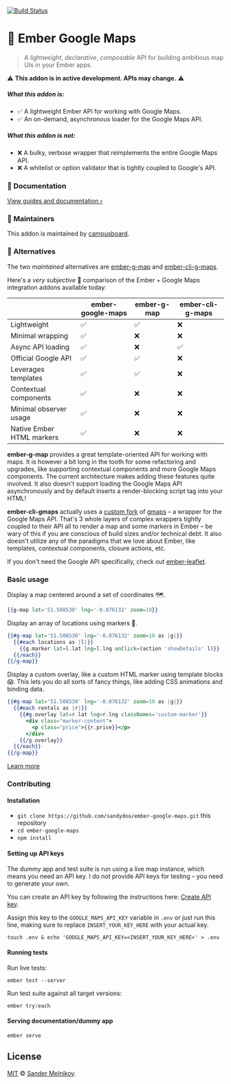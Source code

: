 [![Build Status](https://travis-ci.org/sandydoo/ember-google-maps.svg?branch=master)](https://travis-ci.org/sandydoo/ember-google-maps)

# 📍 Ember Google Maps

> A *lightweight*, *declarative*, *composable* API for building ambitious map UIs in your Ember apps.

⚠ **This addon is in active development. APIs may change.** ⚠

##### What this addon *is*:

* ✅ A lightweight Ember API for working with Google Maps.
* ✅ An on-demand, asynchronous loader for the Google Maps API.

##### What this addon *is not*:

* ❌ A bulky, verbose wrapper that reimplements the entire Google Maps API.
* ❌ A whitelist or option validator that is tightly coupled to Google's API.

### 📎 Documentation

[View guides and documentation ›](https://ember-google-maps.sandydoo.me/)

### 👷‍ Maintainers

This addon is maintained by [campusboard](https://www.campusboard.co.uk).

### 👀 Alternatives

The two *maintained* alternatives are [ember-g-map](https://github.com/asennikov/ember-g-map) and [ember-cli-g-maps](https://github.com/Matt-Jensen/ember-cli-g-maps).

Here's a *very subjective* 😬 comparison of the Ember + Google Maps integration addons available today:

|                           | ember-google-maps | ember-g-map       | ember-cli-g-maps  |
| ------------------------- | ----------------- | ----------------- | ----------------- |
| Lightweight               | ✅                | ✅                | ❌               |
| Minimal wrapping          | ✅                | ❌                | ❌               |
| Async API loading         | ✅                | ❌                | ✅               |
| Official Google API       | ✅                | ✅                | ❌               |
| Leverages templates       | ✅                | ✅                | ❌               |
| Contextual components     | ✅                | ❌                | ❌               |
| Minimal observer usage    | ✅                | ❌                | ❌               |
| Native Ember HTML markers | ✅                | ❌                | ❌               |

**ember-g-map** provides a great template-oriented API for working with maps. It is however a bit long in the tooth for some refactoring and upgrades, like supporting contextual components and more Google Maps components. The current architecture makes adding these features quite involved. It also doesn't support loading the Google Maps API asynchronously and by default inserts a render-blocking script tag into your HTML!

**ember-cli-gmaps** actually uses a [custom fork](https://github.com/Matt-Jensen/gmaps-for-apps) of [gmaps](https://github.com/hpneo/gmaps) – a wrapper for the Google Maps API. That's 3 whole layers of complex wrappers tightly coupled to their API all to render a map and some markers in Ember – be wary of this if you are conscious of build sizes and/or technical debt. It also doesn't utilize any of the paradigms that we love about Ember, like templates, contextual components, closure actions, etc.

If you don't need the Google API specifically, check out [ember-leaflet](https://github.com/miguelcobain/ember-leaflet).

### Basic usage

Display a map centered around a set of coordinates 🗺.

```handlebars
{{g-map lat='51.508530' lng='-0.076132' zoom=10}}
```

Display an array of locations using markers 📍.

```handlebars
{{#g-map lat='51.508530' lng='-0.076132' zoom=10 as |g|}}
  {{#each locations as |l|}}
    {{g.marker lat=l.lat lng=l.lng onClick=(action 'showDetails' l)}}
  {{/each}}
{{/g-map}}
```

Display a custom overlay, like a custom HTML marker using template blocks 😱.
This lets you do all sorts of fancy things, like adding CSS animations and binding data.

```handlebars
{{#g-map lat='51.508530' lng='-0.076132' zoom=10 as |g|}}
  {{#each rentals as |r|}}
    {{#g.overlay lat=r.lat lng=r.lng classNames='custom-marker'}}
      <div class="marker-content">
        <p class="price">{{r.price}}</p>
      </div>
    {{/g.overlay}}
  {{/each}}
{{/g-map}}
```

[Learn more](https://ember-google-maps.sandydoo.me/)

### Contributing

#### Installation 

* `git clone https://github.com/sandydoo/ember-google-maps.git` this repository
* `cd ember-google-maps`
* `npm install`

#### Setting up API keys

The dummy app and test suite is run using a live map instance, which means you need an API key. I do not provide API keys for testing – you need to generate your own.

You can create an API key by following the instructions here: [Create API key](https://developers.google.com/maps/documentation/javascript/get-api-key).

Assign this key to the `GOOGLE_MAPS_API_KEY` variable in `.env` or just run this line, making sure to replace `INSERT_YOUR_KEY_HERE` with your actual key.

`touch .env & echo 'GOOGLE_MAPS_API_KEY=<INSERT_YOUR_KEY_HERE>' > .env`

#### Running tests

Run live tests:

`ember test --server`

Run test suite against all target versions:

`ember try:each`

#### Serving documentation/dummy app

`ember serve`

## License

[MIT](https://github.com/sandydoo/ember-google-maps/blob/master/LICENSE.md) © [Sander Melnikov](https://github.com/sandydoo).